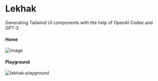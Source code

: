 # Lekhak
Generating Tailwind UI components with the help of OpenAI Codex and GPT-3

#### Home
![image](https://user-images.githubusercontent.com/73497800/212180161-689db2a2-56f4-4e53-a23c-61c3caad206d.png)

#### Playground
![lekhak-playground](https://user-images.githubusercontent.com/73497800/212179527-9179c669-fc99-4912-95de-f4d7fe65479c.png)

